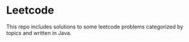 # Leetcode

This repo includes solutions to some leetcode problems categorized by topics and written in Java.
